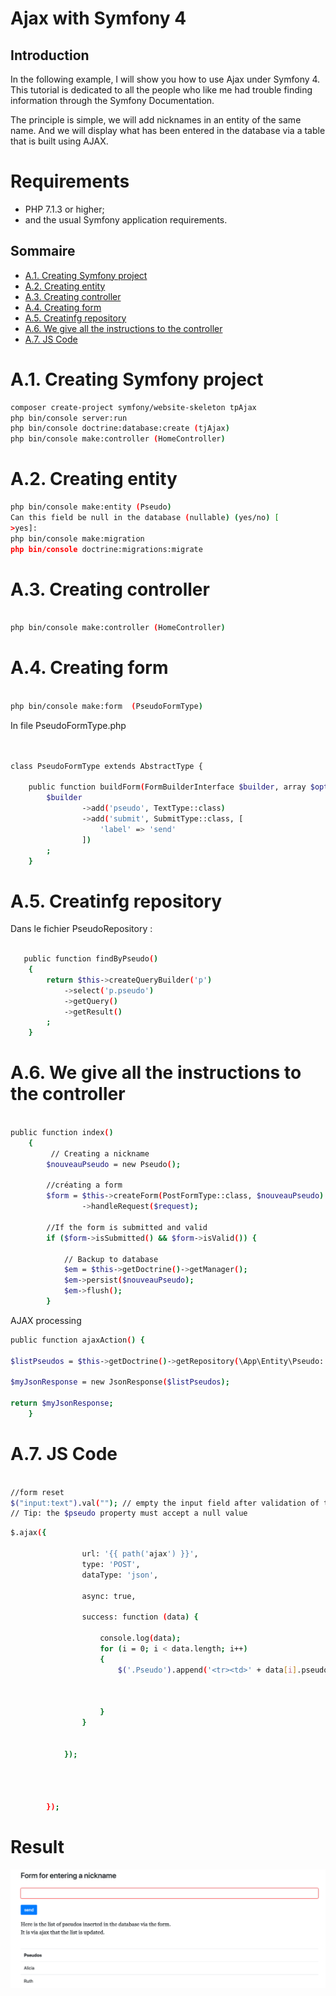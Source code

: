 # Ajax with Symfony 4 

 
## Introduction

In the following example, I will show you how to use Ajax under Symfony 4.
This tutorial is dedicated to all the people who like me had trouble finding information through the Symfony Documentation.

The principle is simple, we will add nicknames in an entity of the same name. And we will display what has been entered in the database via a table that is built using AJAX.


# Requirements

- PHP 7.1.3 or higher;
- and the usual Symfony application requirements.

## Sommaire  
- [A.1. Creating Symfony project](#a1-projet)
- [A.2. Creating entity](#a2-entite)
- [A.3. Creating controller](#a3-repository)
- [A.4. Creating form](#a4-js)
- [A.5. Creatinfg repository](#a5-repository)
- [A.6. We give all the instructions to the controller](#a6-controller)
- [A.7.  JS Code](#a7-js)
 

# A.1. Creating Symfony project
```sh
composer create-project symfony/website-skeleton tpAjax
php bin/console server:run
php bin/console doctrine:database:create (tjAjax)
php bin/console make:controller (HomeController)
```


# A.2. Creating entity
```sh
php bin/console make:entity (Pseudo)
Can this field be null in the database (nullable) (yes/no) [
>yes]:
php bin/console make:migration
php bin/console doctrine:migrations:migrate
```
# A.3. Creating controller
```sh

php bin/console make:controller (HomeController)

```
# A.4. Creating form

```sh

php bin/console make:form  (PseudoFormType)

```

In file PseudoFormType.php
```bash


class PseudoFormType extends AbstractType {

    public function buildForm(FormBuilderInterface $builder, array $options) {
        $builder
                ->add('pseudo', TextType::class)
                ->add('submit', SubmitType::class, [
                    'label' => 'send'
                ])
        ;
    }
```


# A.5. Creatinfg repository

Dans le fichier PseudoRepository : 

```bash

   public function findByPseudo()
    {
        return $this->createQueryBuilder('p')
            ->select('p.pseudo') 
            ->getQuery()
            ->getResult()
        ;
    }

```


# A.6. We give all the instructions to the controller

```bash

public function index()
    {
         // Creating a nickname    
        $nouveauPseudo = new Pseudo();
         
        //créating a form
        $form = $this->createForm(PostFormType::class, $nouveauPseudo)
                ->handleRequest($request);

        //If the form is submitted and valid
        if ($form->isSubmitted() && $form->isValid()) {

            // Backup to database
            $em = $this->getDoctrine()->getManager();
            $em->persist($nouveauPseudo);
            $em->flush();
        }
```

AJAX processing
```bash
public function ajaxAction() {

$listPseudos = $this->getDoctrine()->getRepository(\App\Entity\Pseudo::class)->findByPseudo();

$myJsonResponse = new JsonResponse($listPseudos);
       
return $myJsonResponse;
    }
```


# A.7.  JS Code

```bash

//form reset 
$("input:text").val(""); // empty the input field after validation of the form
// Tip: the $pseudo property must accept a null value

```


```bash
$.ajax({

                url: '{{ path('ajax') }}',
                type: 'POST',
                dataType: 'json',

                async: true,

                success: function (data) {

                    console.log(data);
                    for (i = 0; i < data.length; i++)
                    {
                        $('.Pseudo').append('<tr><td>' + data[i].pseudo + '</td></tr>'); // Filling in the lines of the table

                        

                    }
                }


            });




        });

```

# Result

![Capture](https://github.com/mluzolo/Ajax-with-Symfony-4/blob/master/Capture%20d%E2%80%99e%CC%81cran%202019-10-11%20a%CC%80%2014.16.59.png?raw=true)
